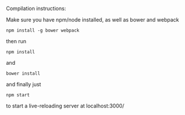 
Compilation instructions:

Make sure you have npm/node installed, as well as bower and webpack

```
npm install -g bower webpack
```

then run

```
npm install
```

and

```
bower install
```

and finally just

```
npm start
```

to start a live-reloading server at localhost:3000/
